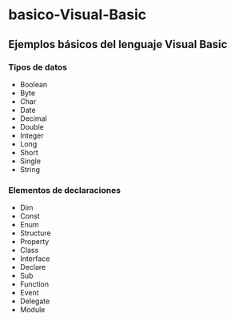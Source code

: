 # basico-Visual-Basic
<h2>Ejemplos básicos del lenguaje Visual Basic</h2>
<h3><strong>Tipos de datos</strong></h3>
<ul>
  <li>Boolean</li>
  <li>Byte</li>
  <li>Char</li>
  <li>Date</li>
  <li>Decimal</li>
  <li>Double</li>
  <li>Integer</li>
  <li>Long</li>
  <li>Short</li>
  <li>Single</li>
  <li>String</li>
</ul>
<h3><strong>Elementos de declaraciones</strong></h3>
<ul>
<li>Dim</li>
<li>Const</li>
<li>Enum</li>
<li>Structure</li>
  <li>Property</li>
  <li>Class</li>
  <li>Interface</li>
  <li>Declare</li>
  <li>Sub</li>
  <li>Function</li>
  <li>Event</li>
  <li>Delegate</li>
  <li>Module</li>
</ul>
